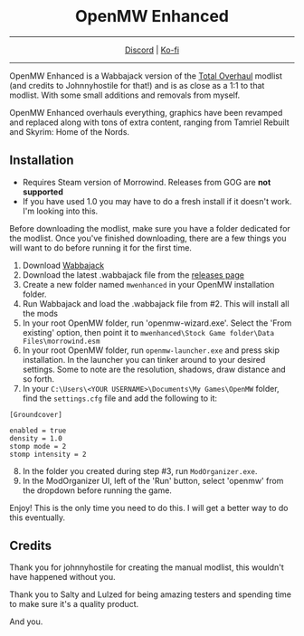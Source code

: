 <h1 align="center" style="margin-top: 0px;"> OpenMW Enhanced </h1>
<hr>
<p align="center" dir="auto">
  <a href="https://discord.gg/gDDnzsyY9u" rel="nofollow">Discord</a> |
  <a href="https://ko-fi.com/leokhi" rel="nofollow">Ko-fi</a>
</p>
<hr>

OpenMW Enhanced is a Wabbajack version of the [Total Overhaul](https://modding-openmw.com/lists/total-overhaul/) modlist (and credits to Johnnyhostile for that!) and is as close as a 1:1 to that modlist. With some small additions and removals from myself.

OpenMW Enhanced overhauls everything, graphics have been revamped and replaced along with tons of extra content, ranging from Tamriel Rebuilt and Skyrim: Home of the Nords.
## Installation
- Requires Steam version of Morrowind. Releases from GOG are **not supported**
- If you have used 1.0 you may have to do a fresh install if it doesn't work. I'm looking into this.

Before downloading the modlist, make sure you have a folder dedicated for the modlist.
Once you've finished downloading, there are a few things you will want to do before running it for the first time.
1. Download [Wabbajack](https://www.wabbajack.org/)
2. Download the latest .wabbajack file from the [releases page](https://github.com/LeArby/OpenMW-Enhanced/releases)
3. Create a new folder named `mwenhanced` in your OpenMW installation folder. 
4. Run Wabbajack and load the .wabbajack file from #2. This will install all the mods
5. In your root OpenMW folder, run 'openmw-wizard.exe'. Select the 'From existing' option, then point it to `mwenhanced\Stock Game folder\Data Files\morrowind.esm`
6. In your root OpenMW folder, run `openmw-launcher.exe` and press skip installation. In the launcher you can tinker around to your desired settings. Some to note are the resolution, shadows, draw distance and so forth.
7. In your `C:\Users\<YOUR USERNAME>\Documents\My Games\OpenMW` folder, find the `settings.cfg` file and add the following to it:
```
[Groundcover]

enabled = true   
density = 1.0  
stomp mode = 2  
stomp intensity = 2
```
8. In the folder you created during step #3, run `ModOrganizer.exe`.
9. In the ModOrganizer UI, left of the 'Run' button, select 'openmw' from the dropdown before running the game.



Enjoy!
This is the only time you need to do this. I will get a better way to do this eventually.

## Credits

Thank you for johnnyhostile for creating the manual modlist, this wouldn't have happened without you.

Thank you to Salty and Lulzed for being amazing testers and spending time to make sure it's a quality product.

And you.

